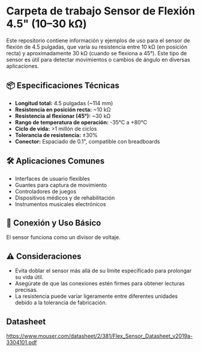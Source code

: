 # Carpeta de trabajo Sensor de Flexión 4.5" (10–30 kΩ)

Este repositorio contiene información y ejemplos de uso para el sensor de flexión de 4.5 pulgadas, que varía su resistencia entre 10 kΩ (en posición recta) y aproximadamente 30 kΩ (cuando se flexiona a 45°). Este tipo de sensor es útil para detectar movimientos o cambios de ángulo en diversas aplicaciones.

## 📦 Especificaciones Técnicas

- **Longitud total:** 4.5 pulgadas (~114 mm)
- **Resistencia en posición recta:** ~10 kΩ
- **Resistencia al flexionar (45°):** ~30 kΩ
- **Rango de temperatura de operación:** -35°C a +80°C
- **Ciclo de vida:** >1 millón de ciclos
- **Tolerancia de resistencia:** ±30%
- **Conector:** Espaciado de 0.1", compatible con breadboards

## 🛠️ Aplicaciones Comunes

- Interfaces de usuario flexibles
- Guantes para captura de movimiento
- Controladores de juegos
- Dispositivos médicos y de rehabilitación
- Instrumentos musicales electrónicos

## 🔌 Conexión y Uso Básico

El sensor funciona como un divisor de voltaje. 

## ⚠️ Consideraciones
- Evita doblar el sensor más allá de su límite especificado para prolongar su vida útil.
- Asegúrate de que las conexiones estén firmes para obtener lecturas precisas.
- La resistencia puede variar ligeramente entre diferentes unidades debido a la tolerancia de fabricación.

## Datasheet

https://www.mouser.com/datasheet/2/381/Flex_Sensor_Datasheet_v2019a-3304101.pdf
